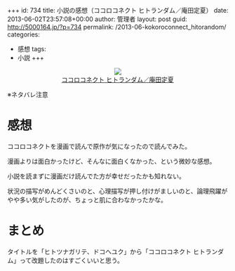 +++
id: 734
title: 小説の感想（ココロコネクト ヒトランダム／庵田定夏）
date: 2013-06-02T23:57:08+00:00
author: 管理者
layout: post
guid: http://5000164.jp/?p=734
permalink: /2013-06-kokoroconnect_hitorandom/
categories:
  - 感想
tags:
  - 小説
+++
<div style="text-align: center;">
  <a href="http://www.amazon.co.jp/gp/product/4047262900/ref=as_li_ss_il?ie=UTF8&#038;camp=247&#038;creative=7399&#038;creativeASIN=4047262900&#038;linkCode=as2&#038;tag=5000164-22"><img border="0" src="http://ws-fe.amazon-adsystem.com/widgets/q?_encoding=UTF8&#038;ASIN=4047262900&#038;Format=_SL160_&#038;ID=AsinImage&#038;MarketPlace=JP&#038;ServiceVersion=20070822&#038;WS=1&#038;tag=5000164-22" /><br /><span>ココロコネクト ヒトランダム／庵田定夏</span></a><img src="http://ir-jp.amazon-adsystem.com/e/ir?t=5000164-22&#038;l=as2&#038;o=9&#038;a=4047262900" width="1" height="1" border="0" alt="" style="border:none !important; margin:0px !important;" />
</div>

※ネタバレ注意

# 感想

ココロコネクトを漫画で読んで原作が気になったので読んでみた。
  
漫画よりは面白かったけど、そんなに面白くなかった、という微妙な感想。
  
小説を読まずに漫画だけ読んでた方が幸せだったかも知れない。
  
状況の描写がめんどくさいのと、心理描写が押し付けがましいのと、論理飛躍がやや多い気がしたのが、ちょっと肌に合わなかったかな。

# まとめ

タイトルを「ヒトツナガリテ、ドコへユク」から「ココロコネクト ヒトランダム」って改題したのはすごくいいと思う。